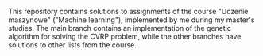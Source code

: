 This repository contains solutions to assignments of the course "Uczenie maszynowe" ("Machine learning"), implemented by me during my master's studies.
The main branch contains an implementation of the genetic algorithm for solving the CVRP problem, while the other branches have solutions to other lists from the course.
